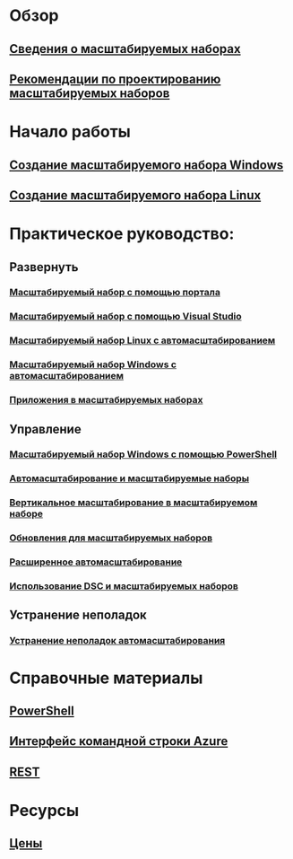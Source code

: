 # Обзор
## [Сведения о масштабируемых наборах](virtual-machine-scale-sets-overview.md)
## [Рекомендации по проектированию масштабируемых наборов](virtual-machine-scale-sets-design-overview.md)

# Начало работы
## [Создание масштабируемого набора Windows](virtual-machine-scale-sets-windows-create.md)
## [Создание масштабируемого набора Linux](virtual-machine-scale-sets-linux-create-cli.md)

# Практическое руководство:
## Развернуть
### [Масштабируемый набор с помощью портала](virtual-machine-scale-sets-portal-create.md)
### [Масштабируемый набор с помощью Visual Studio](virtual-machine-scale-sets-vs-create.md)
### [Масштабируемый набор Linux с автомасштабированием](virtual-machine-scale-sets-linux-autoscale.md)
### [Масштабируемый набор Windows с автомасштабированием](virtual-machine-scale-sets-windows-autoscale.md)
### [Приложения в масштабируемых наборах](virtual-machine-scale-sets-deploy-app.md)

## Управление
### [Масштабируемый набор Windows с помощью PowerShell](virtual-machine-scale-sets-windows-manage.md)
### [Автомасштабирование и масштабируемые наборы](virtual-machine-scale-sets-autoscale-overview.md)
### [Вертикальное масштабирование в масштабируемом наборе](virtual-machine-scale-sets-vertical-scale-reprovision.md)
### [Обновления для масштабируемых наборов](virtual-machine-scale-sets-upgrade-scale-set.md)
### [Расширенное автомасштабирование](virtual-machine-scale-sets-advanced-autoscale.md)
### [Использование DSC и масштабируемых наборов](virtual-machine-scale-sets-dsc.md)

## Устранение неполадок
### [Устранение неполадок автомасштабирования](virtual-machine-scale-sets-troubleshoot.md)

# Справочные материалы
## [PowerShell](/powershell/azureps-cmdlets-docs/)
## [Интерфейс командной строки Azure](../virtual-machines/azure-cli-arm-commands.md)
## [REST](/rest/api/compute/)

# Ресурсы
## [Цены](https://azure.microsoft.com/pricing/details/virtual-machine-scale-sets/linux/)


<!--HONumber=Nov16_HO2-->


